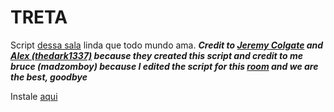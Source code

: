 TRETA
==============
Script <a href="http://plug.dj/treta-com-br/" target="_blank">dessa sala</a> linda que todo mundo ama.
<strong><i>Credit to <a href="https://github.com/Colgate" target="_blank">Jeremy Colgate</a> and <a href="https://github.com/thedark1337" target="_blank">Alex (thedark1337)</a> because they created this script and credit to me bruce (madzomboy) because I edited the script for this <a href="http://plug.dj/treta-com-br/" target="_blank">room</a> and we are the best, goodbye</i></strong>

Instale <a href="https://userscripts.org/scripts/show/175235" target="_blank">aqui</a>
